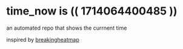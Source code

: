 # time_now is (( 1714064400485 ))

an automated repo that shows the currnent time

inspired by [breakingheatmap](https://github.com/breakingheatmap/breakingheatmap)